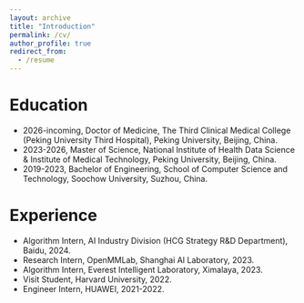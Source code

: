 ```yaml
---
layout: archive
title: "Introduction"
permalink: /cv/
author_profile: true
redirect_from:
  - /resume
---
```

    
Education
======
* 2026-incoming, Doctor of Medicine, The Third Clinical Medical College (Peking University Third Hospital), Peking University, Beijing, China.
* 2023-2026, Master of Science, National Institute of Health Data Science & Institute of Medical Technology, Peking University, Beijing, China.
* 2019-2023, Bachelor of Engineering, School of Computer Science and Technology, Soochow University, Suzhou, China.

Experience
======
- Algorithm Intern, AI Industry Division (HCG Strategy R&D Department), Baidu, 2024.
- Research Intern, OpenMMLab, Shanghai AI Laboratory, 2023.
- Algorithm Intern, Everest Intelligent Laboratory, Ximalaya, 2023.
- Visit Student, Harvard University, 2022.
- Engineer Intern, HUAWEI, 2021-2022.